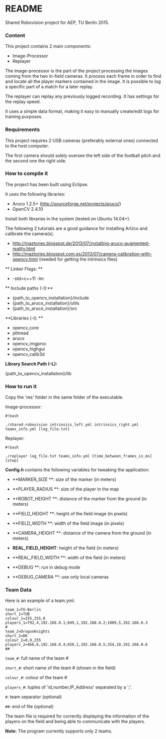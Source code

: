 # README #

Shared Robovision project for AEP, TU Berlin 2015.

### Content ###

This project contains 2 main components:

* Image-Processor
* Replayer

The image-processor is the part of the project processing the images coming from the two in-field cameras. It process each frame in order to find and locate all the player markers contained in the image.
It is possible to log a specific part of a match for a later replay.

The replayer can replay any previously logged recording. It has settings for the replay speed.

It uses a simple data format, making it easy to manually create/edit logs for training purposes.

### Requirements ###

This project requires 2 USB cameras (preferably external ones) connected to the host computer.

The first camera should solely oversee the left side of the football pitch and the second one the right side.

### How to compile it ###

The project has been built using Eclipse.

It uses the following libraries:

- Aruco 1.2.5+ (http://sourceforge.net/projects/aruco/)
- OpenCV 2.4.10

Install both libraries in the system (tested on Ubuntu 14.04+).

The following 2 tutorials are a good guidance for installing ArUco and calibrate the camera(s).

- http://maztories.blogspot.de/2013/07/installing-aruco-augmented-reality.html
- http://maztories.blogspot.com.es/2013/07/camera-calibration-with-opencv.html (needed for getting the intrinsics files)

** Linker Flags: **

- -std=c++11 -lm


** Include paths (-I):**

- {path_to_opencv_installation}/include
- {path_to_aruco_installation}/utils
- {path_to_aruco_installation}/src


**Libraries (-l): **

* opencv_core
* pthread
* aruco
* opencv_imgproc
* opencv_highgui
* opencv_calib3d

**Library Search Path (-L):**

{path_to_opencv_installation}/lib

### How to run it ###

Copy the 'res' folder in the same folder of the executable.

Image-processor:
```
#!bash

./shared-robovision intrinsics_left.yml intrinsics_right.yml teams_info.yml [log_file.txt]
```

Replayer:
```
#!bash

./replayer log_file.txt teams_info.yml [time_between_frames_in_ms] [step]

```

**Config.h** contains the following variables for tweaking the application:

- **MARKER_SIZE      **: size of the marker (in meters)

- **PLAYER_RADIUS    **: size of the player in the map

- **ROBOT_HEIGHT     **: distance of the marker from the ground (in meters)

- **FIELD_HEIGHT     **: height of the field image (in pixels)

- **FIELD_WIDTH      **: width of the field image (in pixels)

- **CAMERA_HEIGHT    **: distance of the camera from the ground (in meters)

- **REAL_FIELD_HEIGHT**: height of the field (in meters)

- **REAL_FIELD_WIDTH **: width of the field (in meters)

- **DEBUG            **: run in debug mode

- **DEBUG_CAMERA     **: use only local cameras

### Team Data ###

Here is an example of a team.yml:

```
team_1=TU-Berlin
short_1=TUB
colour_1=255,255,0
players_1=792,4,192.168.0.1;849,1,192.168.0.2;1009,5,192.168.0.3
#
team_2=DragonKnights
short_2=DK
colour_2=0,0,255
players_2=466,6,192.168.0.4;650,1,192.168.0.5;354,10,192.168.0.6
##
```

`team_#`: full name of the team #

`short_#`: short name of the team # (shown in the field)

`colour_#`: colour of the team #

`players_#`: tuples of 'id,number,IP_Address' separated by a ';'.

`#`: team separator (optional)

`##`: end of file (optional)

The team file is required for correctly displaying the information of the players on the field and being able to communicate with the players.

**Note:** The program currently supports only 2 teams.
